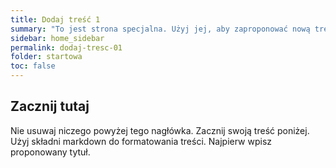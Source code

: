 ```yaml
---
title: Dodaj treść 1
summary: "To jest strona specjalna. Użyj jej, aby zaproponować nową treść. Po prostu naciśnij przycisk Popraw ten artykuł, dodaj proponowany materiał i zapisz"
sidebar: home_sidebar
permalink: dodaj-tresc-01
folder: startowa
toc: false
---
```


## Zacznij tutaj
Nie usuwaj niczego powyżej tego nagłówka. Zacznij swoją treść poniżej. Użyj składni markdown do formatowania treści. Najpierw wpisz proponowany tytuł.
